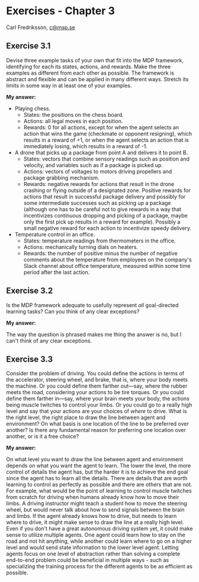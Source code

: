 # Exercises - Chapter 3

Carl Fredriksson, c@msp.se

## Exercise 3.1

Devise three example tasks of your own that fit into the MDP framework, identifying for each its states, actions, and rewards. Make the three examples as different from each other as possible. The framework is abstract and flexible and can be applied in many different ways. Stretch its limits in some way in at least one of your examples.

**My answer:**

* Playing chess.
  * States: the positions on the chess board.
  * Actions: all legal moves in each position.
  * Rewards: 0 for all actions, except for when the agent selects an action that wins the game (checkmate or opponent resigning), which results in a reward of +1, or when the agent selects an action that is immediately losing, which results in a reward of -1.
* A drone that picks up a package from point A and delivers it to point B.
  * States: vectors that combine sensory readings such as position and velocity, and variables such as if a package is picked up.
  * Actions: vectors of voltages to motors driving propellers and package grabbing mechanism.
  * Rewards: negative rewards for actions that result in the drone crashing or flying outside of a designated zone. Positive rewards for actions that result in successful package delivery and possibly for some intermediate successes such as picking up a package (although one has to be careful not to give rewards in a way that incentivizes continuous dropping and picking of a package, maybe only the first pick up results in a reward for example). Possibly a small negative reward for each action to incentivize speedy delivery.
* Temperature control in an office.
  * States: temperature readings from thermometers in the office.
  * Actions: mechanically turning dials on heaters.
  * Rewards: the number of positive minus the number of negative comments about the temperature from employees on the company's Slack channel about office temperature, measured within some time period after the last action.

## Exercise 3.2

Is the MDP framework adequate to usefully represent *all* goal-directed learning tasks? Can you think of any clear exceptions?

**My answer:**

The way the question is phrased makes me thing the answer is no, but I can't think of any clear exceptions.

## Exercise 3.3

Consider the problem of driving. You could define the actions in terms of the accelerator, steering wheel, and brake, that is, where your body meets the machine. Or you could define them farther out—say, where the rubber meets the road, considering your actions to be tire torques. Or you could define them farther in—say, where your brain meets your body, the actions being muscle twitches to control your limbs. Or you could go to a really high level and say that your actions are your choices of *where* to drive. What is the right level, the right place to draw the line between agent and environment? On what basis is one location of the line to be preferred over another? Is there any fundamental reason for preferring one location over another, or is it a free choice?

**My answer:**

On what level you want to draw the line between agent and environment depends on what you want the agent to learn. The lower the level, the more control of details the agent has, but the harder it is to achieve the end goal since the agent has to learn all the details. There are details that are worth learning to control as perfectly as possible and there are others that are not. For example, what would be the point of learning to control muscle twitches from scratch for driving when humans already know how to move their limbs. A driving instructor might teach a student how to move the steering wheel, but would never talk about how to send signals between the brain and limbs. If the agent already knows how to drive, but needs to learn where to drive, it might make sense to draw the line at a really high level. Even if you don't have a great autonomous driving system yet, it could make sense to utilize multiple agents. One agent could learn how to stay on the road and not hit anything, while another could learn where to go on a higher level and would send state information to the lower level agent. Letting agents focus on one level of abstraction rather than solving a complete end-to-end problem could be beneficial in multiple ways - such as specializing the training process for the different agents to be as efficient as possible.
